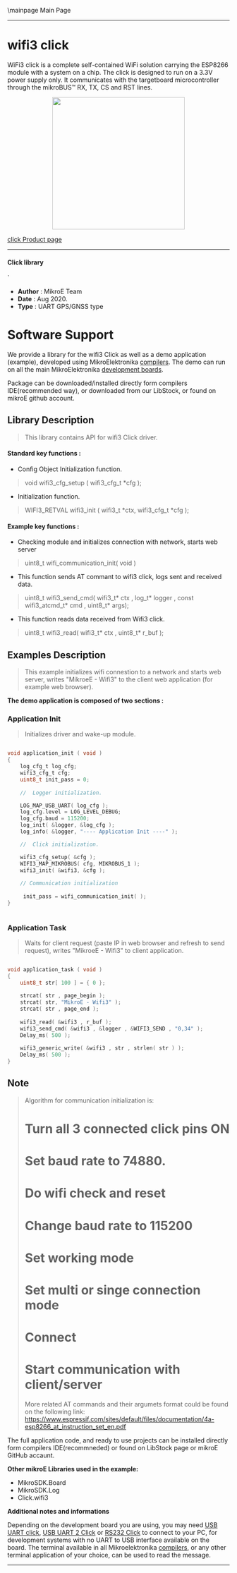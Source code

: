 \mainpage Main Page
 
---
# wifi3 click

WiFi3 click is a complete self-contained WiFi solution carrying the 
ESP8266 module with a system on a chip. The click is designed to run on 
a 3.3V power supply only. It communicates with the targetboard 
microcontroller through the mikroBUS™ RX, TX, CS and RST lines.

<p align="center">
  <img src="https://download.mikroe.com/images/click_for_ide/wifi3_click.png" height=300px>
</p>

[click Product page](<https://www.mikroe.com/wifi-3-click>)

---


#### Click library 
`
- **Author**        : MikroE Team
- **Date**          : Aug 2020.
- **Type**          : UART GPS/GNSS type


# Software Support

We provide a library for the wifi3 Click 
as well as a demo application (example), developed using MikroElektronika 
[compilers](https://shop.mikroe.com/compilers). 
The demo can run on all the main MikroElektronika [development boards](https://shop.mikroe.com/development-boards).

Package can be downloaded/installed directly form compilers IDE(recommended way), or downloaded from our LibStock, or found on mikroE github account. 

## Library Description

> This library contains API for wifi3 Click driver.

#### Standard key functions :

- Config Object Initialization function.
> void wifi3_cfg_setup ( wifi3_cfg_t *cfg ); 
 
- Initialization function.
> WIFI3_RETVAL wifi3_init ( wifi3_t *ctx, wifi3_cfg_t *cfg );


#### Example key functions :

- Checking module and initializes connection with network, starts web server
> uint8_t wifi_communication_init( void )
 
- This function sends AT commant to wifi3 click, logs sent and received data. 
> uint8_t wifi3_send_cmd( wifi3_t* ctx , log_t* logger , const wifi3_atcmd_t* cmd , uint8_t* args);
>

- This function reads data received from Wifi3 click.
> uint8_t wifi3_read( wifi3_t* ctx , uint8_t* r_buf );

## Examples Description

> 
> This example initializes wifi connestion to a network and starts web server,
> writes "MikroeE - Wifi3" to the client web application (for example web browser).
> 

**The demo application is composed of two sections :**

### Application Init 

>Initializes driver and wake-up module.

```c

void application_init ( void )
{
    log_cfg_t log_cfg;
    wifi3_cfg_t cfg;
    uint8_t init_pass = 0;
    
    //  Logger initialization.

    LOG_MAP_USB_UART( log_cfg );
    log_cfg.level = LOG_LEVEL_DEBUG;
    log_cfg.baud = 115200;
    log_init( &logger, &log_cfg );
    log_info( &logger, "---- Application Init ----" );

    //  Click initialization.

    wifi3_cfg_setup( &cfg );
    WIFI3_MAP_MIKROBUS( cfg, MIKROBUS_1 );
    wifi3_init( &wifi3, &cfg );
    
    // Communication initialization
    
     init_pass = wifi_communication_init( );
}
  
```

### Application Task

> Waits for client request (paste IP in web browser and refresh to send request),
> writes "MikroeE - Wifi3" to client application.

```c

void application_task ( void )
{
    uint8_t str[ 100 ] = { 0 };
    
    strcat( str , page_begin );
    strcat( str, "MikroE - Wifi3" );
    strcat( str , page_end );
    
    wifi3_read( &wifi3 , r_buf );
    wifi3_send_cmd( &wifi3 , &logger , &WIFI3_SEND , "0,34" );
    Delay_ms( 500 );
    
    wifi3_generic_write( &wifi3 , str , strlen( str ) );
    Delay_ms( 500 );
}  

```

## Note

> 
> Algorithm for communication initialization is:
> # Turn all 3 connected click pins ON
> # Set baud rate to 74880.
> # Do wifi check and reset
> # Change baud rate to 115200
> # Set working mode
> # Set multi or singe connection mode
> # Connect
> # Start communication with client/server
> 
> More related AT commands and their argumets format could be found on the following link:
> https://www.espressif.com/sites/default/files/documentation/4a-esp8266_at_instruction_set_en.pdf
> 

The full application code, and ready to use projects can be  installed directly form compilers IDE(recommneded) or found on LibStock page or mikroE GitHub accaunt.

**Other mikroE Libraries used in the example:** 

- MikroSDK.Board
- MikroSDK.Log
- Click.wifi3

**Additional notes and informations**

Depending on the development board you are using, you may need 
[USB UART click](https://shop.mikroe.com/usb-uart-click), 
[USB UART 2 Click](https://shop.mikroe.com/usb-uart-2-click) or 
[RS232 Click](https://shop.mikroe.com/rs232-click) to connect to your PC, for 
development systems with no UART to USB interface available on the board. The 
terminal available in all Mikroelektronika 
[compilers](https://shop.mikroe.com/compilers), or any other terminal application 
of your choice, can be used to read the message.



---
